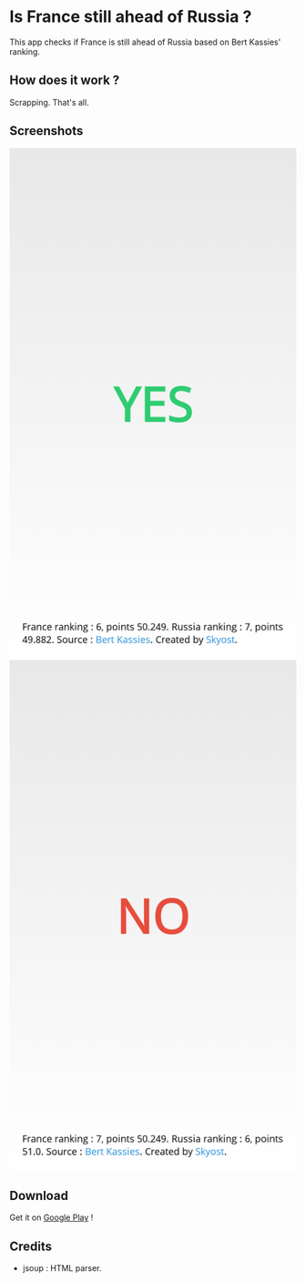 # Is France still ahead of Russia ?
This app checks if France is still ahead of Russia based on Bert Kassies' ranking.

## How does it work ?
Scrapping. That's all.

## Screenshots
![Screenshot 1](https://github.com/Skyost/isfrancestillaheadofrussia/blob/mobile/screenshots/screen-0.png)
![Screenshot 2](https://github.com/Skyost/isfrancestillaheadofrussia/blob/mobile/screenshots/screen-1.png)

## Download
Get it on [Google Play](https://play.google.com/store/apps/details?id=fr.skyost.isfrancestillaheadofrussia) !

## Credits
* jsoup : HTML parser.